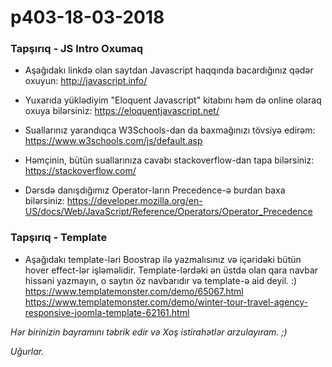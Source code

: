 # p403-18-03-2018

### Tapşırıq - JS Intro Oxumaq
- Aşağıdakı linkdə olan saytdan Javascript haqqında bacardığınız qədər oxuyun:
  http://javascript.info/
  
- Yuxarıda yüklədiyim "Eloquent Javascript" kitabını həm də online olaraq oxuya bilərsiniz:
  https://eloquentjavascript.net/
  
- Suallarınız yarandıqca W3Schools-dan da baxmağınızı tövsiyə edirəm:
  https://www.w3schools.com/js/default.asp
  
- Həmçinin, bütün suallarınıza cavabı stackoverflow-dan tapa bilərsiniz:
  https://stackoverflow.com/
    
- Dərsdə danışdığımız Operator-ların Precedence-ə burdan baxa bilərsiniz:
  https://developer.mozilla.org/en-US/docs/Web/JavaScript/Reference/Operators/Operator_Precedence
  

### Tapşırıq - Template
- Aşağıdakı template-ləri Boostrap ilə yazmalısınız və içəridəki bütün hover effect-lər işləməlidir. Template-lərdəki ən üstdə olan qara navbar hissəni yazmayın, o saytın öz navbarıdır və template-ə aid deyil. :)
  https://www.templatemonster.com/demo/65067.html
  https://www.templatemonster.com/demo/winter-tour-travel-agency-responsive-joomla-template-62161.html
  
*Hər birinizin bayramını təbrik edir və Xoş istirahətlər arzulayıram. ;)*

*Uğurlar.*
